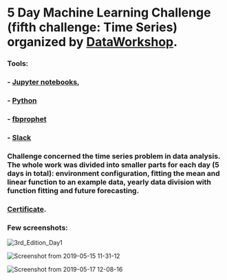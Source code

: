 # 5 Day Machine Learning Challenge (fifth challenge: Time Series) organized by [DataWorkshop](http://www.dataworkshop.eu/challenge).

### Tools:
### - [Jupyter notebooks](https://jupyter.org/),
### - [Python](https://www.python.org)
### - [fbprophet](https://pypi.org/project/fbprophet/)
### - [Slack](slack.com)

### Challenge concerned the time series problem in data analysis. The whole work was divided into smaller parts for each day (5 days in total): environment configuration, fitting the mean and linear function to an example data, yearly data division with function fitting and future forecasting.

### [Certificate](https://github.com/WPrendota/DataWorkshop_3rd_Edition/blob/master/certificate_3rd_edition.pdf).

### Few screenshots:
![3rd_Edition_Day1](https://user-images.githubusercontent.com/5718654/63865132-5b51e980-c9b1-11e9-975d-7b9a32db8d30.png)

![Screenshot from 2019-05-15 11-31-12](https://user-images.githubusercontent.com/5718654/63865178-6dcc2300-c9b1-11e9-8eca-2c2737c129d6.png)

![Screenshot from 2019-05-17 12-08-16](https://user-images.githubusercontent.com/5718654/63865197-7290d700-c9b1-11e9-8434-d92468edf2da.png)
